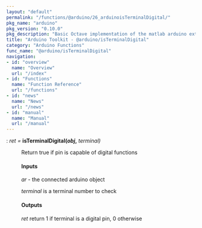 ```yaml
---
layout: "default"
permalink: "/functions/@arduino/26_arduinoisTerminalDigital/"
pkg_name: "arduino"
pkg_version: "0.10.0"
pkg_description: "Basic Octave implementation of the matlab arduino extension,  allowing communication to a programmed arduino board to control its  hardware."
title: "Arduino Toolkit - @arduino/isTerminalDigital"
category: "Arduino Functions"
func_name: "@arduino/isTerminalDigital"
navigation:
- id: "overview"
  name: "Overview"
  url: "/index"
- id: "Functions"
  name: "Function Reference"
  url: "/functions"
- id: "news"
  name: "News"
  url: "/news"
- id: "manual"
  name: "Manual"
  url: "/manual"
---
```

<dl class="def">
<dt id="index-isTerminalDigital_0028obj_002c"><span class="category">: </span><span><em><var>ret</var> =</em> <strong>isTerminalDigital(<var>obj</var>,</strong> <em><var>terminal</var>)</em><a href='#index-isTerminalDigital_0028obj_002c' class='copiable-anchor'></a></span></dt>
<dd><p>Return true if pin is capable of digital functions
</p>
<span id="Inputs"></span><h4 class="subsubheading">Inputs</h4>
<p><var>ar</var> - the connected arduino object
</p>
<p><var>terminal</var> is a terminal number to check
</p>
<span id="Outputs"></span><h4 class="subsubheading">Outputs</h4>
<p><var>ret</var> return 1 if terminal is a digital pin, 0 otherwise
 </p></dd></dl>